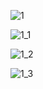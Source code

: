 ![1](https://github.com/user-attachments/assets/f674d9d4-aeff-4205-b00b-9073d4ac6157)

![1_1](https://github.com/user-attachments/assets/5e12099e-4b01-4648-89b4-71285173e9cc)

![1_2](https://github.com/user-attachments/assets/136872e2-5e5b-4d4c-92fe-aaf0cd7d5967)

![1_3](https://github.com/user-attachments/assets/2f57d8a8-150c-4074-8df4-28964dcc2afe)
